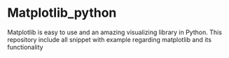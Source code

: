 # Matplotlib_python
Matplotlib is easy to use and an amazing visualizing library in Python.
This repository include all snippet with example regarding matplotlib and its functionality
